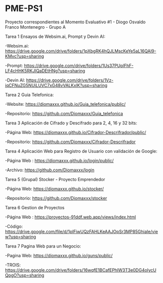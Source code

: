 # PME-PS1

Proyecto correspondientes al Momento Evaluativo #1 - Diogo Osvaldo Franco Montenegro - Grupo A

Tarea 1 Ensayos de Websim.ai, Prompt y Devin AI:

-Websim.ai: https://drive.google.com/drive/folders/1pXbgRK4hQJLMscKeYe5aL16QAl9-KMvc?usp=sharing

-Prompt: https://drive.google.com/drive/folders/1Us37PUplFhF-LF4cHHK5RKJIQaDEtHNg?usp=sharing

-Devin AI: https://drive.google.com/drive/folders/1Vz-iqCFNuZG5NUiLUVC7xG48vVALKxlK?usp=sharing

Tarea 2 Guia Telefonica:

-Website: https://diomaxxx.github.io/Guia_telefonica/public/

-Repositorio: https://github.com/Diomaxxx/Guia_telefonica

Tarea 3 Aplicación de Cifrado y Descifrado para 2, 4, 16 y 32 bits:

-Página Web: https://diomaxxx.github.io/Cifrador-Descrifrador/public/

-Repositorio: https://github.com/Diomaxxx/Cifrador-Descrifrador

Tarea 4 Aplicación Web para Registro de Usuario con validación de Google:

-Página Web : https://diomaxxx.github.io/login/public/

-Archivo: https://github.com/Diomaxxx/login

Tarea 5 (Grupal) Stocker - Proyecto Emprendedor

-Página Web: https://diomaxxx.github.io/stocker/

-Repositorio: https://github.com/Diomaxxx/stocker

Tarea 6 Gestion de Proyectos

-Página Web : https://proyectos-91ddf.web.app/views/index.html

-Código: https://drive.google.com/file/d/1plFiwUQzFAHLKeAAJOpSr3MP85GhiaIe/view?usp=sharing

Tarea 7 Pagina Web para un Negocio:

-Pagina Web: https://diomaxxx.github.io/guns/public/

-TROIS: https://drive.google.com/drive/folders/16wqfE1BCafEPhlW3T3e0DG4oIycUQpgO?usp=sharing
